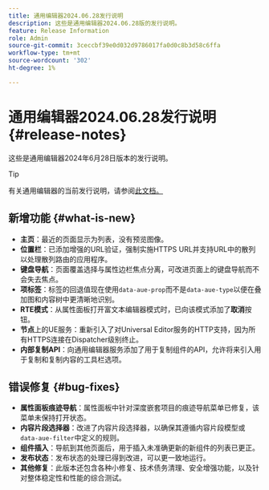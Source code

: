 ```yaml
---
title: 通用编辑器2024.06.28发行说明
description: 这些是通用编辑器2024.06.28版的发行说明。
feature: Release Information
role: Admin
source-git-commit: 3ceccbf39e0d032d9786017fa0d0c8b3d58c6ffa
workflow-type: tm+mt
source-wordcount: '302'
ht-degree: 1%

---
```



# 通用编辑器2024.06.28发行说明 {#release-notes}

这些是通用编辑器2024年6月28日版本的发行说明。

>[!TIP]
>
>有关通用编辑器的当前发行说明，请参阅[此文档。](/help/release-notes/universal-editor/current.md)

## 新增功能 {#what-is-new}

* **主页**：最近的页面显示为列表，没有预览图像。
* **位置栏**：已添加增强的URL验证，强制实施HTTPS URL并支持URL中的散列以处理散列路由的应用程序。
* **键盘导航**：页面覆盖选择与属性边栏焦点分离，可改进页面上的键盘导航而不会失去焦点。
* **项标签**：标签的回退值现在使用`data-aue-prop`而不是`data-aue-type`以便在叠加图和内容树中更清晰地识别。
* **RTE模式**：从属性面板打开富文本编辑器模式时，已向该模式添加了&#x200B;**取消**&#x200B;按钮。
* **节点**&#x200B;上的UE服务：重新引入了对Universal Editor服务的HTTP支持，因为所有HTTPS连接在Dispatcher级别终止。
* **内部复制API**：向通用编辑器服务添加了用于复制组件的API，允许将来引入用于复制和复制内容的工具栏选项。

## 错误修复 {#bug-fixes}

* **属性面板痕迹导航**：属性面板中针对深度嵌套项目的痕迹导航菜单已修复，该菜单未保持打开状态。
* **内容片段选择器**：改进了内容片段选择器，以确保其遵循内容片段模型或`data-aue-filter`中定义的规则。
* **组件插入**：导航到其他页面后，用于插入未准确更新的新组件的列表已更正。
* **发布状态**：发布状态的处理已得到改进，可以更一致地运行。
* **其他修复**：此版本还包含各种小修复、技术债务清理、安全增强功能，以及针对整体稳定性和性能的综合测试。
